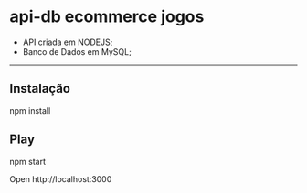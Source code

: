 # api-db ecommerce jogos
 
<ul>
    <li>API criada em NODEJS;</li>
    <li>Banco de Dados em MySQL;</li>
</ul>
<hr>

## Instalação

npm install

## Play

npm start

Open http://localhost:3000

